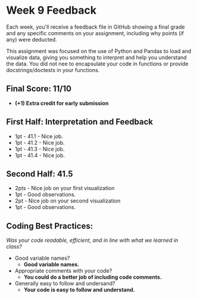# Week 9 Feedback
Each week, you'll receive a feedback file in GitHub showing a final grade and any specific comments on your assignment, including why points (if any) were deducted.

This assignment was focused on the use of Python and Pandas to load and visualize data, giving you something to interpret and help you understand the data. You did not nee to encapsulate your code in functions or provide docstrings/doctests in your functions.


## Final Score: 11/10
* **(+1) Extra credit for early submission**


## First Half: Interpretation and Feedback
* 1pt - 41.1 - Nice job.
* 1pt - 41.2 - Nice job.
* 1pt - 41.3 - Nice job.
* 1pt - 41.4 - Nice job.

## Second Half: 41.5
* 2pts - Nice job on your first visualization
* 1pt - Good observations.
* 2pt - Nice job on your second visualization
* 1pt - Good observations.


## Coding Best Practices:
_Was your code readable, efficient, and in line with what we learned in class?_
* Good variable names?
  * **Good variable names.**
* Appropriate comments with your code?
  * **You could do a better job of including code comments.**
* Generally easy to follow and undersand?
  * **Your code is easy to follow and understand.**
